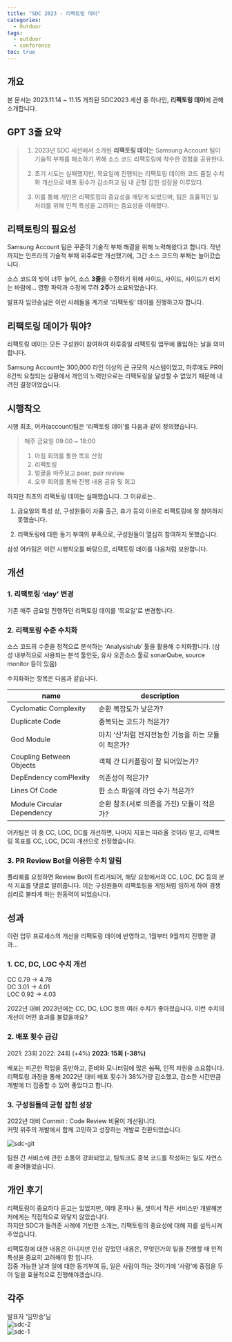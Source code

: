 ```yaml
---
title: "SDC 2023 - 리팩토링 데이"
categories: 
  - Outdoor
tags:
  - outdoor
  - conference
toc: true
---
```


## 개요
본 문서는 2023.11.14 ~ 11.15 개최된 SDC2023 세션 중 하나인, **리팩토링 데이**에 관해 소개합니다.

## GPT 3줄 요약
> 1. 2023년 SDC 세션에서 소개된 **리팩토링 데이**는 Samsung Account 팀이 
기술적 부채를 해소하기 위해 소스 코드 리팩토링에 착수한 경험을 공유한다.
>
> 2. 초기 시도는 실패했지만, 목요일에 진행되는 리팩토링 데이와 
코드 품질 수치화 개선으로 배포 횟수가 감소하고 팀 내 균형 잡힌 성장을 이루었다.
>
> 3. 이를 통해 개인은 리팩토링의 중요성을 깨닫게 되었으며, 
팀은 효율적인 일 처리를 위해 인적 특성을 고려하는 중요성을 이해했다.

## 리팩토링의 필요성
Samsung Account 팀은 꾸준히 기술적 부채 해결을 위해 노력해왔다고 합니다.
작년까지는 인프라의 기술적 부채 위주로만 개선했기에, 그간 소스 코드의 부채는 늘어갔습니다.

소스 코드의 빚이 너무 늘어, 소스 **3줄**을 수정하기 위해 사이드, 사이드, 사이드가 터지는 바람에… 영향 파악과 수정에 무려 **2주**가 소요되었습니다.

발표자 임민승님은 이런 사례들을 계기로 ‘리팩토링’ 데이를 진행하고자 합니다.

## 리팩토링 데이가 뭐야?
리팩토링 데이는 모든 구성원이 참여하여 하루종일 리팩토링 업무에 몰입하는 날을 의미합니다. 

Samsung Account는 300,000 라인 이상의 큰 규모의 시스템이었고, 하루에도 PR이 8건씩 요청되는 상황에서 개인의 노력만으로는 리팩토링을 달성할 수 없었기 때문에 내려진 결정이었습니다.

## 시행착오
시행 최초, 어카(account)팀은 ‘리팩토링 데이’를 다음과 같이 정의했습니다.

> 매주 금요일 09:00 ~ 18:00  
> 1. 아침 회의를 통한 목표 산정
> 2. 리팩토링
> 3. 얼굴을 마주보고 peer, pair review
> 4. 오후 회의를 통해 진행 내용 공유 및 회고

하지만 최초의 리팩토링 데이는 실패했습니다. 그 이유로는..

1. 금요일의 특성 상, 구성원들이 자율 출근, 휴가 등의 이유로 리팩토링에 잘 참여하지 못했습니다.

2. 리팩토링에 대한 동기 부여의 부족으로, 구성원들이 열심히 참여하지 못했습니다.

삼성 어카팀은 이런 시행착오를 바탕으로, 리팩토링 데이를 다음처럼 보완합니다.

## 개선

### 1. 리팩토링 ‘day’ 변경
기존 매주 금요일 진행하던 리팩토링 데이를 ‘목요일’로 변경합니다.

### 2. 리팩토링 수준 수치화
소스 코드의 수준을 정적으로 분석하는 ‘Analysishub’ 툴을 활용해 수치화합니다.
(삼성 내부적으로 사용되는 분석 툴인듯, 유사 오픈소스 툴로 sonarQube, source monitor 등이 있음)

수치화하는 항목은 다음과 같습니다.

| name | description |
| --- | --- |
| Cyclomatic Complexity | 순환 복잡도가 낮은가? |
| Duplicate Code | 중복되는 코드가 적은가? |
| God Module | 마치 ‘신’처럼 전지전능한 기능을 하는 모듈이 적은가? |
| Coupling Between Objects | 객체 간 디커플링이 잘 되어있는가? |
| DepEndency comPlexity | 의존성이 적은가? |
| Lines Of Code | 한 소스 파일에 라인 수가 적은가? |
| Module Circular Dependency | 순환 참조(서로 의존을 가진) 모듈이 적은가? |

어카팀은 이 중 CC, LOC, DC를 개선하면, 나머지 지표는 따라올 것이라 믿고,
리팩토링 목표를 CC, LOC, DC의 개선으로 선정했습니다.

### 3. PR Review Bot을 이용한 수치 알림
풀리퀘를 요청하면 Review Bot이 트리거되어, 해당 요청에서의 CC, LOC, DC 등의 분석 지표를 댓글로 알려줍니다.
이는 구성원들이 리팩토링을 게임처럼 임하게 하여 경쟁 심리로 불타게 하는 원동력이 되었습니다.

## 성과
이런 업무 프로세스의 개선을 리팩토링 데이에 반영하고, 1월부터 9월까지 진행한 결과…

### 1. CC, DC, LOC 수치 개선
CC     0.79 → 4.78  
DC     3.01 → 4.01  
LOC   0.92 → 4.03  

2022년 대비 2023년에는 CC, DC, LOC 등의 여러 수치가 좋아졌습니다.
이런 수치의 개선이 어떤 효과를 불렀을까요?

### 2. 배포 횟수 급감
2021: 23회
2022: 24회 (+4%)
**2023: 15회 (-38%)**

배포는 피곤한 작업을 동반하고, 준비와 모니터링에 많은 ~~심적~~, 인적 자원을 소요합니다.
리팩토링 과정을 통해 2022년 대비 배포 횟수가 38%가량 감소했고, 감소한 시간만큼 개발에 더 집중할 수 있어 좋았다고 합니다.

### 3. 구성원들의 균형 잡힌 성장
2022년 대비 Commit : Code Review 비율이 개선됩니다.  
커밋 위주의 개발에서 함께 고민하고 성장하는 개발로 전환되었습니다.

![sdc-git](/assets/images/sdc2023/sdc-git.png)

팀원 간 서비스에 관한 소통이 강화되었고, 팀워크도 중복 코드를 작성하는 일도 자연스레 줄어들었습니다.

## 개인 후기
리팩토링이 중요하다 듣고는 있었지만, 여태 혼자나 둘, 셋이서 작은 서비스만 개발해본 저에게는 직접적으로 와닿지 않았습니다.  
하지만 SDC가 들려준 사례에 기반한 소개는, 리팩토링의 중요성에 대해 저를 설득시켜주었습니다.

리팩토링에 대한 내용은 아니지만 인상 깊었던 내용은, 무엇인가의 일을 진행할 때 인적 특성을 중요히 고려해야 함 입니다.  
집중 가능한 날과 일에 대한 동기부여 등, 일은 사람이 하는 것이기에 ‘사람’에 중점을 두어 일을 효율적으로 진행해야겠습니다.  

## 각주
발표자 ‘임민승’님  
![sdc-2](/assets/images/sdc2023/sdc-2.jpg)  
![sdc-1](/assets/images/sdc2023/sdc-1.jpg)  